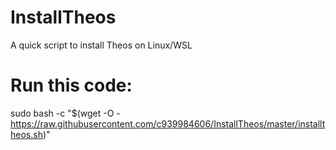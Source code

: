 # InstallTheos
 A quick script to install Theos on Linux/WSL

# Run this code:
 sudo bash -c "$(wget -O - https://raw.githubusercontent.com/c939984606/InstallTheos/master/installtheos.sh)"
